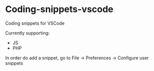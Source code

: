 # Coding-snippets-vscode
Coding snippets for VSCode

Currently supporting:
- JS
- PHP


In order do add a snippet, go to File -> Preferences -> Configure user snippets
